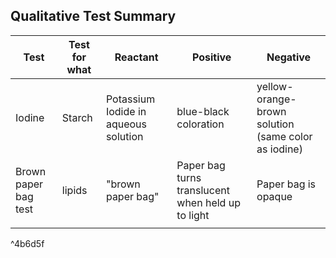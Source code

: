 ## Qualitative Test Summary
| Test                 | Test for what | Reactant                             | Positive                                          | Negative                                            |
| -------------------- | ------------- | ------------------------------------ | ------------------------------------------------- | --------------------------------------------------- |
| Iodine               | Starch        | Potassium Iodide in aqueous solution | blue-black coloration                             | yellow-orange-brown solution (same color as iodine) |
| Brown paper bag test | lipids        | "brown paper bag"                    | Paper bag turns translucent when held up to light | Paper bag is opaque                                 |
|                      |               |                                      |                                                   |                                                     |

^4b6d5f


